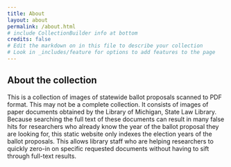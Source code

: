 ```yaml
---
title: About
layout: about
permalink: /about.html
# include CollectionBuilder info at bottom
credits: false
# Edit the markdown on in this file to describe your collection
# Look in _includes/feature for options to add features to the page
---
```


## About the collection

This is a collection of images of statewide ballot proposals scanned to PDF format. 
This may not be a complete collection. It consists of images of paper documents obtained by the Library of Michigan, State Law Library.
Because searching the full text of these documents can result in many false hits for researchers who already know the year of the ballot proposal they are
looking for, this static website only indexes the election years of the ballot proposals. This allows library staff who are helping researchers to quickly zero-in
on specific requested documents without having to sift through full-text results.



